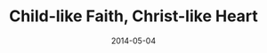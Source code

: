 ---
title: "Child-like Faith, Christ-like Heart"
speaker: "Barry Gin"
date: "2014-05-04"
sermonUrl: "//35.190.93.184/sermons/20140504_sunday_pastor_barry_gin_child-like_faith_christ-like_heart.mp3"
---